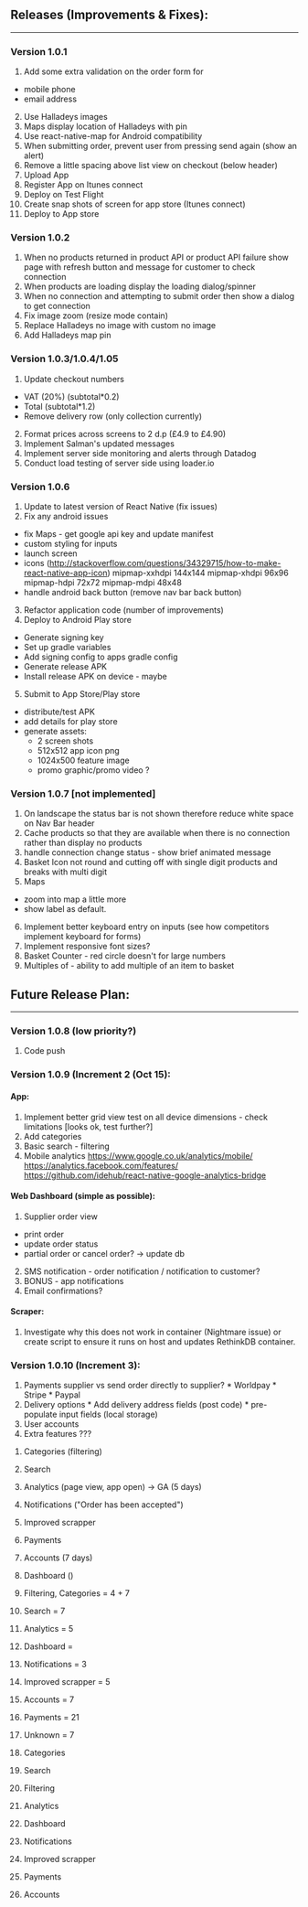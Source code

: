## Releases (Improvements & Fixes):
---

### Version 1.0.1
1. Add some extra validation on the order form for
  * mobile phone
  * email address
2. Use Halladeys images
3. Maps display location of Halladeys with pin
4. Use react-native-map for Android compatibility
5. When submitting order, prevent user from pressing send again (show an alert)
6. Remove a little spacing above list view on checkout (below header)
7. Upload App
8. Register App on Itunes connect
9. Deploy on Test Flight
10. Create snap shots of screen for app store (Itunes connect)
11. Deploy to App store

### Version 1.0.2
1. When no products returned in product API or product API failure show page with refresh button and message for customer to check connection
2. When products are loading display the loading dialog/spinner
3. When no connection and attempting to submit order then show a dialog to get connection
4. Fix image zoom (resize mode contain)
5. Replace Halladeys no image with custom no image
6. Add Halladeys map pin

### Version 1.0.3/1.0.4/1.05
1. Update checkout numbers
  * VAT (20%) (subtotal*0.2)
  * Total (subtotal*1.2)
  * Remove delivery row (only collection currently)
2. Format prices across screens to 2 d.p (£4.9 to £4.90)
3. Implement Salman's updated messages
4. Implement server side monitoring and alerts through Datadog
5. Conduct load testing of server side using loader.io

### Version 1.0.6
1. Update to latest version of React Native (fix issues)
2. Fix any android issues
  * fix Maps - get google api key and update manifest
  * custom styling for inputs
  * launch screen
  * icons (http://stackoverflow.com/questions/34329715/how-to-make-react-native-app-icon)
      mipmap-xxhdpi
        144x144
      mipmap-xhdpi
        96x96
      mipmap-hdpi
        72x72
      mipmap-mdpi
        48x48
  * handle android back button (remove nav bar back button)
3. Refactor application code (number of improvements)
4. Deploy to Android Play store
  * Generate signing key
  * Set up gradle variables
  * Add signing config to apps gradle config
  * Generate release APK
  * Install release APK on device - maybe
5. Submit to App Store/Play store
  * distribute/test APK
  * add details for play store
  * generate assets:
      - 2 screen shots
      - 512x512 app icon png
      - 1024x500 feature image
      - promo graphic/promo video ?

### Version 1.0.7 [not implemented]
1. On landscape the status bar is not shown therefore reduce white space on Nav Bar header
2. Cache products so that they are available when there is no connection rather than display no products
3. handle connection change status - show brief animated message
4. Basket Icon not round and cutting off with single digit products and breaks with multi digit
5. Maps
  * zoom into map a little more
  * show label as default.
6. Implement better keyboard entry on inputs (see how competitors implement keyboard for forms)
7. Implement responsive font sizes?
8. Basket Counter - red circle doesn't for large numbers
9. Multiples of - ability to add multiple of an item to basket

## Future Release Plan:
---

### Version 1.0.8 (low priority?)
1. Code push

### Version 1.0.9 (Increment 2 (Oct 15):

#### App:
1. Implement better grid view test on all device dimensions - check limitations [looks ok, test further?]
1. Add categories
2. Basic search - filtering
3. Mobile analytics
  https://www.google.co.uk/analytics/mobile/
  https://analytics.facebook.com/features/
  https://github.com/idehub/react-native-google-analytics-bridge

#### Web Dashboard (simple as possible):
1. Supplier order view
  * print order
  * update order status
  * partial order or cancel order? -> update db
2. SMS notification - order notification / notification to customer?
3. BONUS - app notifications
4. Email confirmations?

#### Scraper:
  1. Investigate why this does not work in container (Nightmare issue) or create script to ensure it runs on host and updates RethinkDB container.

### Version 1.0.10 (Increment 3):
  1) Payments supplier vs send order directly to supplier?
    * Worldpay
    * Stripe
    * Paypal
  2) Delivery options
    * Add delivery address fields (post code)
    * pre-populate input fields (local storage)
  3) User accounts
  4) Extra features ???


  1. Categories (filtering)
  2. Search
  4. Analytics (page view, app open) -> GA (5 days)
  6. Notifications ("Order has been accepted")
  7. Improved scrapper
  8. Payments
  9. Accounts (7 days)
  10. Dashboard ()
  
1. Filtering, Categories = 4 + 7
2. Search = 7 
3. Analytics = 5
4. Dashboard = 
5. Notifications = 3
6. Improved scrapper = 5
7. Accounts = 7
8. Payments = 21 
9. Unknown = 7

1. Categories
2. Search
3. Filtering
4. Analytics
5. Dashboard
6. Notifications
7. Improved scrapper
8. Payments
9. Accounts
